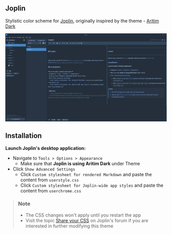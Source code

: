 
## Joplin

Stylistic color scheme for [Joplin](https://joplinapp.org/), originally inspired by the theme - [Aritim Dark](https://github.com/Mrcuve0/Aritim-Dark)

![](../assets/joplin.png)

## Installation

**Launch Joplin's desktop application:**
- Navigate to `Tools > Options > Appearance`
	- Make sure that **Joplin is using Aritim Dark** under Theme
- Click `Show Advanced Settings`
	- Click `Custom stylesheet for rendered Markdown` and paste the content from `userstyle.css`
	- Click `Custom stylesheet for Joplin-wide app styles` and paste the content from `userchrome.css`

> ### Note
> - The CSS changes won't apply until you restart the app
> - Visit the topic [Share your CSS](https://discourse.joplinapp.org/t/share-your-css/1730) on Joplin's forum if you are interested in further modifying this theme
